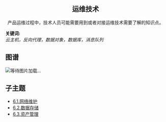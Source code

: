 <h2 align="center">运维技术</h2>
<p align="center">产品运维过程中，技术人员可能需要用到或者对接运维技术需要了解的知识点。</p>

**关键词:**<br/> 
*云主机，反向代理，数据对象，数据库，消息队列*

## 图谱
![等待图片加载...](https://github.com/gonglei007/GameDevMind/blob/main/exports/6.运维技术.png?raw=true)

## 子主题
* [6.1.网络维护](https://github.com/gonglei007/GameDevMind/blob/main/mds/6.1.网络维护.md)
* [6.2.数据存储](https://github.com/gonglei007/GameDevMind/blob/main/mds/6.2.数据存储.md)
* [6.3.资产管理](https://github.com/gonglei007/GameDevMind/blob/main/mds/6.3.资产管理.md)
